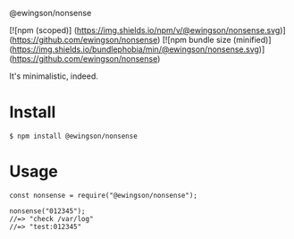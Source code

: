 @ewingson/nonsense

[![npm (scoped)]
(https://img.shields.io/npm/v/@ewingson/nonsense.svg)]
(https://github.com/ewingson/nonsense)
[![npm bundle size (minified)]
(https://img.shields.io/bundlephobia/min/@ewingson/nonsense.svg)]
(https://github.com/ewingson/nonsense)

It's minimalistic, indeed.

# Install

```
$ npm install @ewingson/nonsense
```

# Usage

```
const nonsense = require("@ewingson/nonsense");

nonsense("012345");
//=> "check /var/log"
//=> "test:012345"
